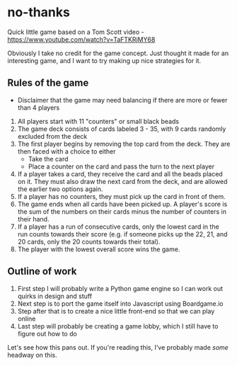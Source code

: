 # no-thanks
Quick little game based on a Tom Scott video - https://www.youtube.com/watch?v=TaFTKRjMY68

Obviously I take no credit for the game concept. Just thought it made for an interesting game, and I want to try making up nice strategies for it. 

## Rules of the game
* Disclaimer that the game may need balancing if there are more or fewer than 4 players
1. All players start with 11 "counters" or small black beads
2. The game deck consists of cards labeled 3 - 35, with 9 cards randomly excluded from the deck
3. The first player begins by removing the top card from the deck. They are then faced with a choice to either
    - Take the card
    - Place a counter on the card and pass the turn to the next player
4. If a player takes a card, they receive the card and all the beads placed on it. They must also draw the next card from the deck, and are allowed the earlier two options again.
5. If a player has no counters, they must pick up the card in front of them.
6. The game ends when all cards have been picked up. A player's score is the sum of the numbers on their cards minus the number of counters in their hand.
7. If a player has a run of consecutive cards, only the lowest card in the run counts towards their score (e.g. if someone picks up the 22, 21, and 20 cards, only the 20 counts towards their total). 
8. The player with the lowest overall score wins the game.

## Outline of work
1. First step I will probably write a Python game engine so I can work out quirks in design and stuff
2. Next step is to port the game itself into Javascript using Boardgame.io
3. Step after that is to create a nice little front-end so that we can play online
4. Last step will probably be creating a game lobby, which I still have to figure out how to do

Let's see how this pans out. If you're reading this, I've probably made _some_ headway on this.

